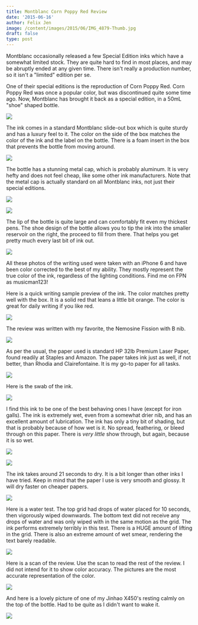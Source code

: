 ```yaml
---
title: Montblanc Corn Poppy Red Review
date: '2015-06-16'
author: Felix Jen
image: /content/images/2015/06/IMG_4879-Thumb.jpg
draft: false
type: post
---
```

Montblanc occasionally released a few Special Edition inks which have a somewhat limited stock. They are quite hard to find in most places, and may be abruptly ended at any given time. There isn't really a production number, so it isn't a "limited" edition per se. 

One of their special editions is the reproduction of Corn Poppy Red. Corn Poppy Red was once a popular color, but was discontinued quite some time ago. Now, Montblanc has brought it back as a special edition, in a 50mL "shoe" shaped bottle.

![](/content/images/2015/06/IMG_4879.jpg)

The ink comes in a standard Montblanc slide-out box which is quite sturdy and has a luxury feel to it. The color on the side of the box matches the color of the ink and the label on the bottle. There is a foam insert in the box that prevents the bottle from moving around.

![](/content/images/2015/06/IMG_4877.jpg)

The bottle has a stunning metal cap, which is probably aluminum. It is very hefty and does not feel cheap, like some other ink manufacturers. Note that the metal cap is actually standard on all Montblanc inks, not just their special editions.

![](/content/images/2015/06/IMG_4883.jpg)

![](/content/images/2015/06/IMG_4908.jpg)

The lip of the bottle is quite large and can comfortably fit even my thickest pens. The shoe design of the bottle allows you to tip the ink into the smaller reservoir on the right, the proceed to fill from there. That helps you get pretty much every last bit of ink out.

![](/content/images/2015/06/IMG_4884.jpg)

All these photos of the writing used were taken with an iPhone 6 and have been color corrected to the best of my ability. They mostly represent the true color of the ink, regardless of the lighting conditions. Find me on FPN as musicman123!

Here is a quick writing sample preview of the ink. The color matches pretty well with the box. It is a solid red that leans a little bit orange. The color is great for daily writing if you like red.

![](/content/images/reviews/Montblanc/Corn%20Poppy%20Red/Ink.jpg)

The review was written with my favorite, the Nemosine Fission with B nib.

![](/content/images/reviews/Montblanc/Corn%20Poppy%20Red/Nib.jpg)

As per the usual, the paper used is standard HP 32lb Premium Laser Paper, found readily at Staples and Amazon. The paper takes ink just as well, if not better, than Rhodia and Clairefontaine. It is my go-to paper for all tasks.

![](/content/images/reviews/Montblanc/Corn%20Poppy%20Red/Paper.jpg)

Here is the swab of the ink.

![](/content/images/reviews/Montblanc/Corn%20Poppy%20Red.jpg)

I find this ink to be one of the best behaving ones I have (except for iron galls). The ink is extremely wet, even from a somewhat drier nib, and has an excellent amount of lubrication. The ink has only a tiny bit of shading, but that is probably because of how wet is it. No spread, feathering, or bleed through on this paper. There is *very little* show through, but again, because it is so wet.

![](/content/images/reviews/Montblanc/Corn%20Poppy%20Red/Characteristics.jpg)

![](/content/images/reviews/Montblanc/Corn%20Poppy%20Red/Characteristics%202.jpg)

The ink takes around 21 seconds to dry. It is a bit longer than other inks I have tried. Keep in mind that the paper I use is very smooth and glossy. It will dry faster on cheaper papers.

![](/content/images/reviews/Montblanc/Corn%20Poppy%20Red/Dry%20Time.jpg)

Here is a water test. The top grid had drops of water placed for 10 seconds, then vigorously wiped downwards. The bottom text did not receive any drops of water and was only wiped with in the same motion as the grid. The ink performs extremely terribly in this test. There is a HUGE amount of lifting in the grid. There is also an extreme amount of wet smear, rendering the text barely readable.
 
![](/content/images/reviews/Montblanc/Corn%20Poppy%20Red/Water%20After.jpg)

Here is a scan of the review. Use the scan to read the rest of the review. I did not intend for it to show color accuracy. The pictures are the most accurate representation of the color. 

![](/content/images/reviews/Montblanc/Corn%20Poppy%20Red/Scan.jpg)

And here is a lovely picture of one of my Jinhao X450's resting calmly on the top of the bottle. Had to be quite as I didn't want to wake it.

![](/content/images/2015/06/IMG_4891.jpg)
